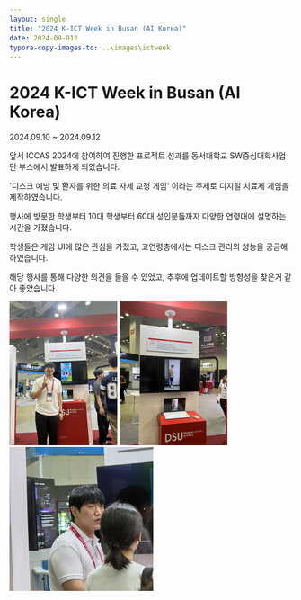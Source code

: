 ```yaml
---
layout: single
title: "2024 K-ICT Week in Busan (AI Korea)"
date: 2024-09-012
typora-copy-images-to: ..\images\ictweek
---
```


# 2024 K-ICT Week in Busan (AI Korea)

2024.09.10 ~ 2024.09.12

앞서 ICCAS 2024에 참여하여 진행한 프로젝트 성과를 동서대학교 SW중심대학사업단 부스에서 발표하게 되었습니다.

'디스크 예방 및 환자를 위한 의료 자세 교정 게임' 이라는 주제로 디지털 치료제 게임을 제작하였습니다.

행사에 방문한 학생부터 10대 학생부터 60대 성인분들까지 다양한 연령대에 설명하는 시간을 가졌습니다.

학생들은 게임 UI에 많은 관심을 가졌고, 고연령층에서는 디스크 관리의 성능을 궁금해 하였습니다.

해당 행사를 통해 다양한 의견을 들을 수 있었고, 추후에 업데이트할 방향성을 찾은거 같아 좋았습니다.

<img src="..\images\ictweek\IMG_8491.JPEG" alt="IMG_8491" style="zoom:25%;" />

<img src="..\images\ictweek\IMG_8505.JPEG" alt="IMG_8505" style="zoom:25%;" />

<img src="..\images\ictweek\IMG_8512.JPG" alt="IMG_8512" style="zoom:25%;" />